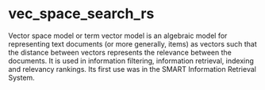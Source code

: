# vec_space_search_rs

Vector space model or term vector model is an algebraic model for representing text documents (or more generally, items) as vectors such that the distance between vectors represents the relevance between the documents. It is used in information filtering, information retrieval, indexing and relevancy rankings. Its first use was in the SMART Information Retrieval System.
